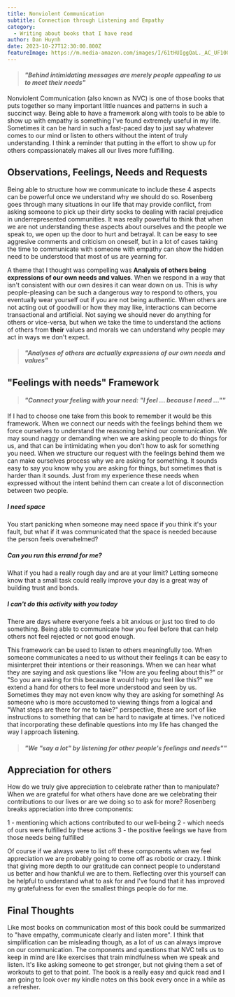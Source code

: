 ```yaml
---
title: Nonviolent Communication
subtitle: Connection through Listening and Empathy
category:
  - Writing about books that I have read
author: Dan Huynh
date: 2023-10-27T12:30:00.800Z
featureImage: https://m.media-amazon.com/images/I/61tHUIggQaL._AC_UF1000,1000_QL80_.jpg
---
```


> #### *"Behind intimidating messages are merely people appealing to us to meet their needs"*

Nonviolent Communication (also known as NVC) is one of those books that puts together so many important little nuances and patterns in such a succinct way. Being able to have a framework along with tools to be able to show up with empathy is something I've found extremely useful in my life. Sometimes it can be hard in such a fast-paced day to just say whatever comes to our mind or listen to others without the intent of truly understanding. I think a reminder that putting in the effort to show up for others compassionately makes all our lives more fulfilling. 



## Observations, Feelings, Needs and Requests
Being able to structure how we communicate to include these 4 aspects can be powerful once we understand why we should do so. Rosenberg goes through many situations in our life that may provide conflict, from asking someone to pick up their dirty socks to dealing with racial prejudice in underrepresented communities. It was really powerful to think that when we are not understanding these aspects about ourselves and the people we speak to, we open up the door to hurt and betrayal. It can be easy to see aggresive comments and criticism on oneself, but in a lot of cases taking the time to communicate with someone with empathy can show the hidden need to be understood that most of us are yearning for. 

A theme that I thought was compelling was **Analysis of others being expressions of our own needs and values**. When we respond in a way that isn't consistent with our own desires it can wear down on us. This is why people-pleasing can be such a dangerous way to respond to others, you eventually wear yourself out if you are not being authentic. When others are not acting out of goodwill or how they may like, interactions can become transactional and artificial. Not saying we should never do anything for others or vice-versa, but when we take the time to understand the actions of others from **their** values and morals we can understand why people may act in ways we don't expect. 

> #### *"Analyses of others are actually expressions of our own needs and values"*

## "Feelings with needs" Framework

> #### *"Connect your feeling with your need: "I feel ... because I need ...""*

If I had to choose one take from this book to remember it would be this framework. When we connect our needs with the feelings behind them we force ourselves to understand the reasoning behind our communication. We may sound naggy or demanding when we are asking people to do things for us, and that can be intimidating when you don't how to ask for something you need. When we structure our request with the feelings behind them we can make ourselves process why we are asking for something. It sounds easy to say you know why you are asking for things, but sometimes that is harder than it sounds. Just from my experience these needs when expressed without the intent behind them can create a lot of disconnection between two people.

##### I need space
You start panicking when someone may need space if you think it's your fault, but what if it was communicated that the space is needed because the person feels overwhelmed? 
##### Can you run this errand for me?
What if you had a really rough day and are at your limit? Letting someone know that a small task could really improve your day is a great way of building trust and bonds.
##### I can't do this activity with you today
There are days where everyone feels a bit anxious or just too tired to do something. Being able to communicate how you feel before that can help others not feel rejected or not good enough.

This framework can be used to listen to others meaningfully too. When someone communicates a need to us without their feelings it can be easy to misinterpret their intentions or their reasonings. When we can hear what they are saying and ask questions like "How are you feeling about this?" or "So you are asking for this because it would help you feel like this?" we extend a hand for others to feel more understood and seen by us. Sometimes they may not even know why they are asking for something! As someone who is more accustomed to viewing things from a logical and "What steps are there for me to take?" perspective, these are sort of like instructions to something that can be hard to navigate at times. I've noticed that incorporating these definable questions into my life has changed the way I approach listening. 

> #### *"We "say a lot" by listening for other people's feelings and needs""*

## Appreciation for others

How do we truly give appreciation to celebrate rather than to manipulate? When we are grateful for what others have done are we celebrating their contributions to our lives or are we doing so to ask for more? Rosenberg breaks appreciation into three components:

1 - mentioning which actions contributed to our well-being
2 - which needs of ours were fulfilled by these actions
3 - the positive feelings we have from those needs being fulfilled

Of course if we always were to list off these components when we feel appreciation we are probably going to come off as robotic or crazy. I think that giving more depth to our gratitude can connect people to understand us better and how thankful we are to them. Reflecting over this yourself can be helpful to understand what to ask for and I've found that it has improved my gratefulness for even the smallest things people do for me. 


## Final Thoughts

Like most books on communication most of this book could be summarized to "have empathy, communicate clearly and listen more". I think that simplification can be misleading though, as a lot of us can always improve on our communication. The components and questions that NVC tells us to keep in mind are like exercises that train mindfulness when we speak and listen. It's like asking someone to get stronger, but not giving them a set of workouts to get to that point. The book is a really easy and quick read and I am going to look over my kindle notes on this book every once in a while as a refresher.
